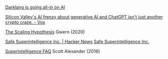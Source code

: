 
[Darklang is going all-in on AI](https://blog.darklang.com/gpt)

[Silicon Valley's AI frenzy about generative AI and ChatGPT isn't just another crypto craze. - Vox](https://www.vox.com/technology/2023/3/6/23624015/silicon-valley-generative-ai-chat-gpt-crypto-hype-trend)

[The Scaling Hypothesis](https://www.gwern.net/Scaling-hypothesis)
Gwern (2020)

[Safe Superintelligence Inc. | Hacker News](https://news.ycombinator.com/item?id=40730156)
[Safe Superintelligence Inc.](https://ssi.inc/)

[Superintelligence FAQ](https://www.lesswrong.com/posts/LTtNXM9shNM9AC2mp/superintelligence-faq)
Scott Alexander (2016)
